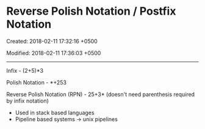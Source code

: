 # Reverse Polish Notation / Postfix Notation

Created: 2018-02-11 17:32:16 +0500

Modified: 2018-02-11 17:36:03 +0500

---

Infix - (2+5)*3

Polish Notation - *+253

Reverse Polish Notation (RPN) - 25+3* (doesn't need parenthesis required by infix notation)


-   Used in stack based languages
-   Pipeline based systems -> unix pipelines
